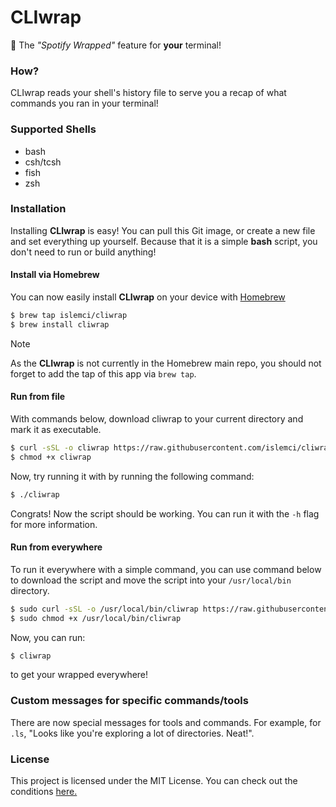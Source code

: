 # CLIwrap
🎉 The *"Spotify Wrapped"* feature for **your** terminal!

### How?
CLIwrap reads your shell's history file to serve you a recap of what commands you ran in your terminal!

### Supported Shells
- bash
- csh/tcsh
- fish
- zsh

### Installation
Installing **CLIwrap** is easy! You can pull this Git image, or create a new file and set everything up yourself. Because that it is a simple **bash** script, you don't need to run or build anything!

#### Install via Homebrew
You can now easily install **CLIwrap** on your device with [Homebrew](https://brew.sh)
```bash
$ brew tap islemci/cliwrap
$ brew install cliwrap
```

> [!NOTE]
> As the **CLIwrap** is not currently in the Homebrew main repo, you should not forget to add the tap of this app via `brew tap`.


#### Run from file
With commands below, download cliwrap to your current directory and mark it as executable.

```bash
$ curl -sSL -o cliwrap https://raw.githubusercontent.com/islemci/cliwrap/refs/heads/main/cliwrap
$ chmod +x cliwrap
```

Now, try running it with by running the following command:

```bash
$ ./cliwrap
```

Congrats! Now the script should be working. You can run it with the `-h` flag for more information.

#### Run from everywhere

To run it everywhere with a simple command, you can use command below to download the script and move the script into your `/usr/local/bin` directory.


```bash
$ sudo curl -sSL -o /usr/local/bin/cliwrap https://raw.githubusercontent.com/islemci/cliwrap/refs/heads/main/cliwrap
$ sudo chmod +x /usr/local/bin/cliwrap
```

Now, you can run:

```bash
$ cliwrap
```

to get your wrapped everywhere!

### Custom messages for specific commands/tools

There are now special messages for tools and commands. For example, for `.ls`, "Looks like you're exploring a lot of directories. Neat!". 
 

### License
This project is licensed under the MIT License. You can check out the conditions [here.](LICENSE)
